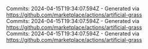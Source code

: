 Commits: 2024-04-15T19:34:07.594Z - Generated via https://github.com/marketplace/actions/artificial-grass
<br>
Commits: 2024-04-15T19:34:07.594Z - Generated via https://github.com/marketplace/actions/artificial-grass
<br>
Commits: 2024-04-15T19:34:07.594Z - Generated via https://github.com/marketplace/actions/artificial-grass
<br>
